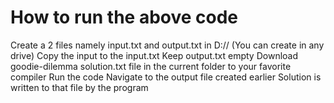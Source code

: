 # How to run the above code 
Create a 2 files namely input.txt and output.txt in D:// (You can create in any drive)
Copy the input to the input.txt 
Keep output.txt empty
Download goodie-dilemma solution.txt file in the current folder to your favorite compiler
Run the code
Navigate to the output file created earlier
Solution is written to that file by the program
